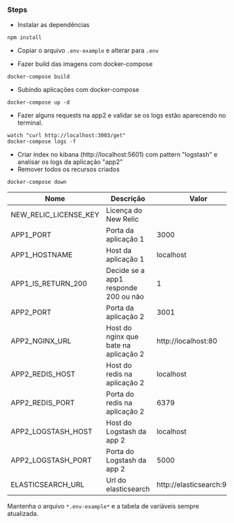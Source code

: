### Steps
* Instalar as dependências
```
npm install
```
* Copiar o arquivo `.env-example` e alterar para `.env`

* Fazer build das imagens com docker-compose
```
docker-compose build
```
* Subindo aplicações com docker-compose
```
docker-compose up -d
```
* Fazer alguns requests na app2 e validar se os logs estão aparecendo no terminal.
```
watch "curl http://localhost:3003/get"
docker-compose logs -f
```
* Criar index no kibana (http://localhost:5601) com pattern "logstash" e analisar os logs da aplicação "app2"
* Remover todos os recursos criados
```
docker-compose down
```

| Nome                | Descrição                                       | Valor                   | Obrigatório      |
|---------------------|-------------------------------------------------|-------------------------|------------------|
|NEW_RELIC_LICENSE_KEY|Licença do New Relic                             |                         |:white_check_mark:|
|APP1_PORT            |Porta da aplicação 1                             |3000                     |:white_check_mark:|
|APP1_HOSTNAME        |Host da aplicação 1                              |localhost                |:white_check_mark:|
|APP1_IS_RETURN_200   |Decide se a app1 responde 200 ou não             |1                        |:white_check_mark:|
|APP2_PORT            |Porta da aplicação 2                             |3001                     |:white_check_mark:|
|APP2_NGINX_URL       |Host do nginx que bate na aplicação 2            |http://localhost:80      |:white_check_mark:|
|APP2_REDIS_HOST      |Host do redis na aplicação 2                     |localhost                |:white_check_mark:|
|APP2_REDIS_PORT      |Porta do redis na aplicação 2                    |6379                     |:white_check_mark:|
|APP2_LOGSTASH_HOST   |Host do Logstash da app 2                        |localhost                |:white_check_mark:|
|APP2_LOGSTASH_PORT   |Porta do Logstash da app 2                       |5000                     |:white_check_mark:|
|ELASTICSEARCH_URL    |Url do elasticsearch                             |http://elasticsearch:9200|:white_check_mark:|

Mantenha o arquivo `*.env-example*` e a tabela de variáveis sempre atualizada.
